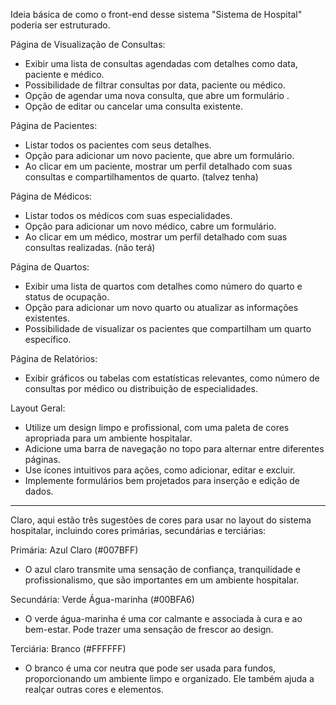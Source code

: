 Ideia básica de como o front-end desse sistema "Sistema de Hospital" poderia ser estruturado. 

Página de Visualização de Consultas:

- Exibir uma lista de consultas agendadas com detalhes como data, paciente e médico.
- Possibilidade de filtrar consultas por data, paciente ou médico.
- Opção de agendar uma nova consulta, que abre um formulário .
- Opção de editar ou cancelar uma consulta existente.

Página de Pacientes:

- Listar todos os pacientes com seus detalhes.
- Opção para adicionar um novo paciente, que abre um formulário.
- Ao clicar em um paciente, mostrar um perfil detalhado com suas consultas e compartilhamentos de quarto. (talvez tenha)

Página de Médicos:

- Listar todos os médicos com suas especialidades.
- Opção para adicionar um novo médico, cabre um formulário.
- Ao clicar em um médico, mostrar um perfil detalhado com suas consultas realizadas. (não terá)

Página de Quartos:

- Exibir uma lista de quartos com detalhes como número do quarto e status de ocupação.
- Opção para adicionar um novo quarto ou atualizar as informações existentes.
- Possibilidade de visualizar os pacientes que compartilham um quarto específico.

Página de Relatórios:

- Exibir gráficos ou tabelas com estatísticas relevantes, como número de consultas por médico ou distribuição de especialidades.

Layout Geral:

- Utilize um design limpo e profissional, com uma paleta de cores apropriada para um ambiente hospitalar.
- Adicione uma barra de navegação no topo para alternar entre diferentes páginas.
- Use ícones intuitivos para ações, como adicionar, editar e excluir.
- Implemente formulários bem projetados para inserção e edição de dados.


--------------------------------
Claro, aqui estão três sugestões de cores para usar no layout do sistema hospitalar, incluindo cores primárias, secundárias e terciárias:

Primária: Azul Claro (#007BFF)
- O azul claro transmite uma sensação de confiança, tranquilidade e profissionalismo, que são importantes em um ambiente hospitalar.

Secundária: Verde Água-marinha (#00BFA6)
- O verde água-marinha é uma cor calmante e associada à cura e ao bem-estar. Pode trazer uma sensação de frescor ao design.

Terciária: Branco (#FFFFFF)
- O branco é uma cor neutra que pode ser usada para fundos, proporcionando um ambiente limpo e organizado. Ele também ajuda a realçar outras cores e elementos.